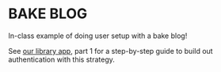 # BAKE BLOG

In-class example of doing user setup with a bake blog!


See [our library app](https://github.com/sf-wdi-31/public-library-app), part 1 for a step-by-step guide to build out authentication with this strategy. 
